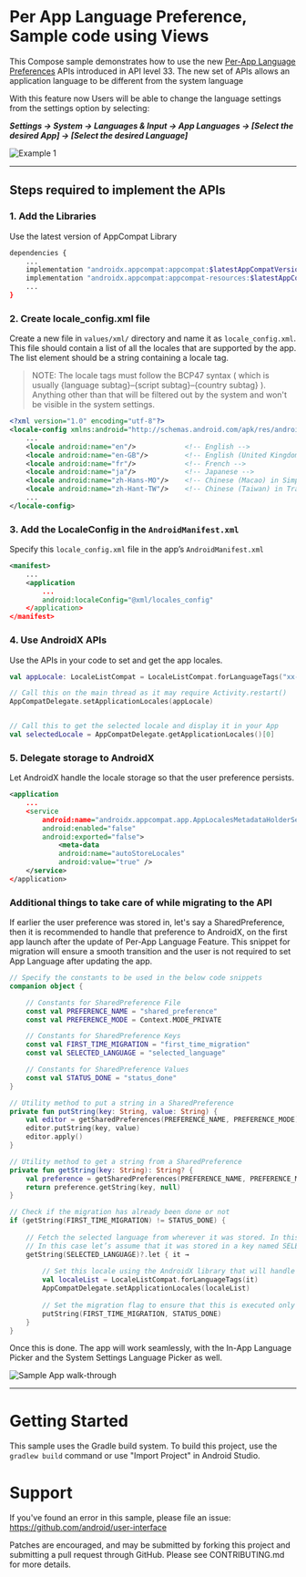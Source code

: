 # Per App Language Preference, Sample code using Views

This Compose sample demonstrates how to use the new [Per-App Language Preferences](https://developer.android.com/guide/topics/resources/app-languages) APIs introduced in API level 33. The new set of APIs allows an application language to be different from the system language

With this feature now Users will be able to change the language settings from the settings option by selecting:

***Settings → System → Languages & Input → App Languages → [Select the desired App] → [Select the desired Language]***

![Example 1](screenshots/SystemSettings.gif)

---

## Steps required to implement the APIs

### 1. Add the Libraries

Use the latest version of AppCompat Library

```bash
dependencies {
    ...
    implementation "androidx.appcompat:appcompat:$latestAppCompatVersion"
    implementation "androidx.appcompat:appcompat-resources:$latestAppCompatVersion"
    ...
}
```

### 2. Create locale_config.xml file
Create a new file in `values/xml/` directory and name it as `locale_config.xml`. This file should contain a list of all the locales that are supported by the app. The list element should be a string containing a locale tag.

> NOTE: The locale tags must follow the BCP47 syntax ( which is usually {language subtag}–{script subtag}–{country subtag} ). Anything other than that will be filtered out by the system and won't be visible in the system settings.

```xml
<?xml version="1.0" encoding="utf-8"?>
<locale-config xmlns:android="http://schemas.android.com/apk/res/android">
    ...
    <locale android:name="en"/>            <!-- English -->
    <locale android:name="en-GB"/>         <!-- English (United Kingdom) -->
    <locale android:name="fr"/>            <!-- French -->
    <locale android:name="ja"/>            <!-- Japanese -->
    <locale android:name="zh-Hans-MO"/>    <!-- Chinese (Macao) in Simplified Script -->
    <locale android:name="zh-Hant-TW"/>    <!-- Chinese (Taiwan) in Traditional Script -->
    ...
</locale-config>
```

### 3. Add the LocaleConfig in the `AndroidManifest.xml`
Specify this `locale_config.xml` file in the app’s `AndroidManifest.xml`

```xml
<manifest>
    ...
    <application
        ...
        android:localeConfig="@xml/locales_config"
    </application>
</manifest>
```

### 4. Use AndroidX APIs
Use the APIs in your code to set and get the app locales.
```kotlin
val appLocale: LocaleListCompat = LocaleListCompat.forLanguageTags("xx-YY")

// Call this on the main thread as it may require Activity.restart()
AppCompatDelegate.setApplicationLocales(appLocale)


// Call this to get the selected locale and display it in your App
val selectedLocale = AppCompatDelegate.getApplicationLocales()[0]
```

### 5. Delegate storage to AndroidX
Let AndroidX handle the locale storage so that the user preference persists.

```xml
<application
    ...
    <service
        android:name="androidx.appcompat.app.AppLocalesMetadataHolderService"
        android:enabled="false"
        android:exported="false">
            <meta-data
            android:name="autoStoreLocales"
            android:value="true" />
    </service>
</application>
```

### Additional things to take care of while migrating to the API
If earlier the user preference was stored in, let's say a SharedPreference, then it is recommended to handle that preference to AndroidX,  on the first app launch after the update of Per-App Language Feature. This snippet for migration will ensure a smooth transition and the user is not required to set App Language after updating the app.

```kotlin
// Specify the constants to be used in the below code snippets
companion object {

    // Constants for SharedPreference File
    const val PREFERENCE_NAME = "shared_preference"
    const val PREFERENCE_MODE = Context.MODE_PRIVATE

    // Constants for SharedPreference Keys
    const val FIRST_TIME_MIGRATION = "first_time_migration"
    const val SELECTED_LANGUAGE = "selected_language"

    // Constants for SharedPreference Values
    const val STATUS_DONE = "status_done"
}
```

```kotlin
// Utility method to put a string in a SharedPreference
private fun putString(key: String, value: String) {
    val editor = getSharedPreferences(PREFERENCE_NAME, PREFERENCE_MODE).edit()
    editor.putString(key, value)
    editor.apply()
}

// Utility method to get a string from a SharedPreference
private fun getString(key: String): String? {
    val preference = getSharedPreferences(PREFERENCE_NAME, PREFERENCE_MODE)
    return preference.getString(key, null)
}
```

```kotlin
// Check if the migration has already been done or not
if (getString(FIRST_TIME_MIGRATION) != STATUS_DONE) {
    
    // Fetch the selected language from wherever it was stored. In this case it’s SharedPref
    // In this case let’s assume that it was stored in a key named SELECTED_LANGUAGE
    getString(SELECTED_LANGUAGE)?.let { it →
        
        // Set this locale using the AndroidX library that will handle the storage itself
        val localeList = LocaleListCompat.forLanguageTags(it)
        AppCompatDelegate.setApplicationLocales(localeList)
            
        // Set the migration flag to ensure that this is executed only once
        putString(FIRST_TIME_MIGRATION, STATUS_DONE)
    }
}
```

Once this is done. The app will work seamlessly, with the In-App Language Picker and the System Settings Language Picker as well.

![Sample App walk-through](screenshots/SampleAppWalkThrough.gif)

---

# Getting Started
This sample uses the Gradle build system. To build this project, use the `gradlew build` command or use "Import Project" in Android Studio.

# Support
If you've found an error in this sample, please file an issue: https://github.com/android/user-interface

Patches are encouraged, and may be submitted by forking this project and submitting a pull request through GitHub. Please see CONTRIBUTING.md for more details.
